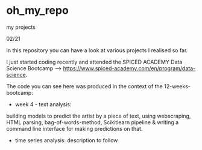 # oh_my_repo
my projects

02/21

In this repository you can have a look at various projects I realised so far. 

I just started coding recently and attended the SPICED ACADEMY Data Science Bootcamp --> https://www.spiced-academy.com/en/program/data-science.

The code you can see here was produced in the context of the 12-weeks-bootcamp:

- week 4   -  text analysis: 

building models to predict the artist by a piece of text, using webscraping, HTML parsing, bag-of-words-method, Scikitlearn pipeline &
writing a command line interface for making predictions on that.
           
- time series analysis: 
description to follow
